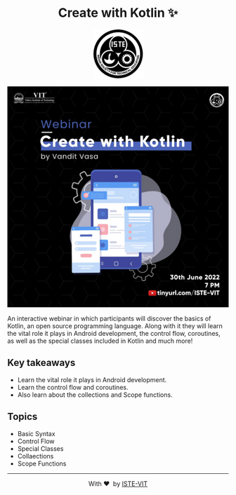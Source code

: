 <h1 align="center"> Create with Kotlin ✨</h1>

<p align="center">
 <img src="resources/ISTE-logo.png" > <br> 
</p>

![](resources/webinar-poster.jpeg)

An interactive webinar in which participants will discover the basics of Kotlin, an open source programming language. Along with it they will learn the vital role it plays in Android development, the control flow, coroutines, as well as the special classes included in Kotlin and much more!


## Key takeaways
- Learn the vital role it plays in Android development.
- Learn the control flow and coroutines.
- Also learn about the collections and Scope functions.

## Topics
- Basic Syntax
- Control Flow
- Special Classes
- Collaections
- Scope Functions

---
<p align="center">
	With ❤️ &nbsp;by <a href="https://istevit.in/" target="_blank">ISTE-VIT</a>
</p>